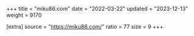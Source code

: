 +++
title = "miku86.com"
date = "2022-03-22"
updated = "2023-12-13"
weight = 9170

[extra]
source = "https://miku86.com/"
ratio = 77
size = 9
+++
